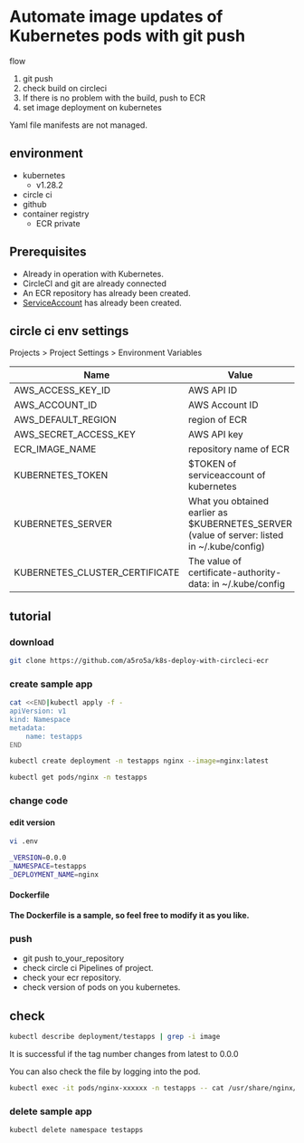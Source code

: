 # Automate image updates of Kubernetes pods with git push
flow
1. git push
2. check build on circleci
3. If there is no problem with the build, push to ECR
4. set image deployment on kubernetes

Yaml file manifests are not managed.

## environment
- kubernetes
    - v1.28.2
- circle ci
- github
- container registry
    - ECR private

## Prerequisites
- Already in operation with Kubernetes.
- CircleCI and git are already connected
- An ECR repository has already been created.
- [ServiceAccount](https://github.com/a5ro5a/k8s-create-svcaccount) has already been created.

## circle ci env settings
Projects > Project Settings > Environment Variables

| Name | Value |
| ---- | ----- |
| AWS_ACCESS_KEY_ID | AWS API ID|
| AWS_ACCOUNT_ID|AWS Account ID|
| AWS_DEFAULT_REGION |region of ECR|
| AWS_SECRET_ACCESS_KEY |AWS API key|
| ECR_IMAGE_NAME |repository name of ECR|
| KUBERNETES_TOKEN |$TOKEN of serviceaccount of kubernetes|
| KUBERNETES_SERVER | What you obtained earlier as $KUBERNETES_SERVER (value of server: listed in ~/.kube/config)|
| KUBERNETES_CLUSTER_CERTIFICATE |The value of certificate-authority-data: in ~/.kube/config|

## tutorial
### download
```bash
git clone https://github.com/a5ro5a/k8s-deploy-with-circleci-ecr
```

### create sample app
```bash
cat <<END|kubectl apply -f -
apiVersion: v1
kind: Namespace
metadata:
    name: testapps
END
```
```bash
kubectl create deployment -n testapps nginx --image=nginx:latest
```
```bash
kubectl get pods/nginx -n testapps
```

### change code
#### edit version
```bash
vi .env
```
```bash
_VERSION=0.0.0
_NAMESPACE=testapps
_DEPLOYMENT_NAME=nginx
```

#### Dockerfile
__The Dockerfile is a sample, so feel free to modify it as you like.__

### push
- git push to_your_repository
- check circle ci Pipelines of project.
- check your ecr repository.
- check version of pods on you kubernetes.

## check
```bash
kubectl describe deployment/testapps | grep -i image
```
It is successful if the tag number changes from latest to 0.0.0

You can also check the file by logging into the pod.
```bash
kubectl exec -it pods/nginx-xxxxxx -n testapps -- cat /usr/share/nginx/html/test.html
```

### delete sample app
```bash
kubectl delete namespace testapps
```

